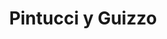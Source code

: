 ---
title: "Pintucci y Guizzo"
url: /arroyito/pintucci-y-guizzo-avenida-arturo-illia-2/
shop: Landwirtschaftlich
---